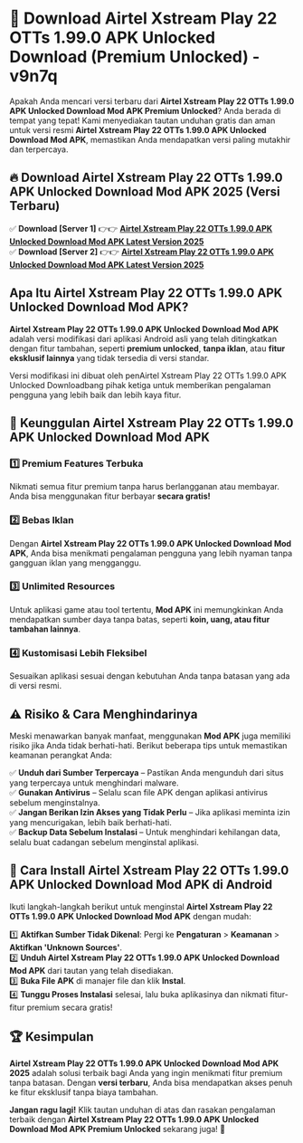 # 🎯 Download Airtel Xstream Play 22 OTTs 1.99.0 APK Unlocked Download (Premium Unlocked) -  v9n7q

Apakah Anda mencari versi terbaru dari **Airtel Xstream Play 22 OTTs 1.99.0 APK Unlocked Download Mod APK Premium Unlocked**? Anda berada di tempat yang tepat! Kami menyediakan tautan unduhan gratis dan aman untuk versi resmi **Airtel Xstream Play 22 OTTs 1.99.0 APK Unlocked Download Mod APK**, memastikan Anda mendapatkan versi paling mutakhir dan terpercaya.

## 🔥 Download Airtel Xstream Play 22 OTTs 1.99.0 APK Unlocked Download Mod APK 2025 (Versi Terbaru)

✅ **Download [Server 1]** 👉👉 [**Airtel Xstream Play 22 OTTs 1.99.0 APK Unlocked Download Mod APK Latest Version 2025**](https://momento.my/?title=Airtel_Xstream_Play_22_OTTs_1.99.0_APK_Unlocked_Download)  
✅ **Download [Server 2]** 👉👉 [**Airtel Xstream Play 22 OTTs 1.99.0 APK Unlocked Download Mod APK Latest Version 2025**](https://momento.my/?title=Airtel_Xstream_Play_22_OTTs_1.99.0_APK_Unlocked_Download)  

## Apa Itu Airtel Xstream Play 22 OTTs 1.99.0 APK Unlocked Download Mod APK?

**Airtel Xstream Play 22 OTTs 1.99.0 APK Unlocked Download Mod APK** adalah versi modifikasi dari aplikasi Android asli yang telah ditingkatkan dengan fitur tambahan, seperti **premium unlocked**, **tanpa iklan**, atau **fitur eksklusif lainnya** yang tidak tersedia di versi standar.

Versi modifikasi ini dibuat oleh penAirtel Xstream Play 22 OTTs 1.99.0 APK Unlocked Downloadbang pihak ketiga untuk memberikan pengalaman pengguna yang lebih baik dan lebih kaya fitur.

## 🎯 Keunggulan Airtel Xstream Play 22 OTTs 1.99.0 APK Unlocked Download Mod APK

### 1️⃣ Premium Features Terbuka
Nikmati semua fitur premium tanpa harus berlangganan atau membayar. Anda bisa menggunakan fitur berbayar **secara gratis!**

### 2️⃣ Bebas Iklan
Dengan **Airtel Xstream Play 22 OTTs 1.99.0 APK Unlocked Download Mod APK**, Anda bisa menikmati pengalaman pengguna yang lebih nyaman tanpa gangguan iklan yang mengganggu.

### 3️⃣ Unlimited Resources
Untuk aplikasi game atau tool tertentu, **Mod APK** ini memungkinkan Anda mendapatkan sumber daya tanpa batas, seperti **koin, uang, atau fitur tambahan lainnya**.

### 4️⃣ Kustomisasi Lebih Fleksibel
Sesuaikan aplikasi sesuai dengan kebutuhan Anda tanpa batasan yang ada di versi resmi.

## ⚠️ Risiko & Cara Menghindarinya

Meski menawarkan banyak manfaat, menggunakan **Mod APK** juga memiliki risiko jika Anda tidak berhati-hati. Berikut beberapa tips untuk memastikan keamanan perangkat Anda:

✅ **Unduh dari Sumber Terpercaya** – Pastikan Anda mengunduh dari situs yang terpercaya untuk menghindari malware.  
✅ **Gunakan Antivirus** – Selalu scan file APK dengan aplikasi antivirus sebelum menginstalnya.  
✅ **Jangan Berikan Izin Akses yang Tidak Perlu** – Jika aplikasi meminta izin yang mencurigakan, lebih baik berhati-hati.  
✅ **Backup Data Sebelum Instalasi** – Untuk menghindari kehilangan data, selalu buat cadangan sebelum menginstal aplikasi.

## 📌 Cara Install Airtel Xstream Play 22 OTTs 1.99.0 APK Unlocked Download Mod APK di Android

Ikuti langkah-langkah berikut untuk menginstal **Airtel Xstream Play 22 OTTs 1.99.0 APK Unlocked Download Mod APK** dengan mudah:

1️⃣ **Aktifkan Sumber Tidak Dikenal**: Pergi ke **Pengaturan** > **Keamanan** > **Aktifkan 'Unknown Sources'**.  
2️⃣ **Unduh Airtel Xstream Play 22 OTTs 1.99.0 APK Unlocked Download Mod APK** dari tautan yang telah disediakan.  
3️⃣ **Buka File APK** di manajer file dan klik **Instal**.  
4️⃣ **Tunggu Proses Instalasi** selesai, lalu buka aplikasinya dan nikmati fitur-fitur premium secara gratis!

## 🏆 Kesimpulan

**Airtel Xstream Play 22 OTTs 1.99.0 APK Unlocked Download Mod APK 2025** adalah solusi terbaik bagi Anda yang ingin menikmati fitur premium tanpa batasan. Dengan **versi terbaru**, Anda bisa mendapatkan akses penuh ke fitur eksklusif tanpa biaya tambahan.

**Jangan ragu lagi!** Klik tautan unduhan di atas dan rasakan pengalaman terbaik dengan **Airtel Xstream Play 22 OTTs 1.99.0 APK Unlocked Download Mod APK Premium Unlocked** sekarang juga! 🚀
